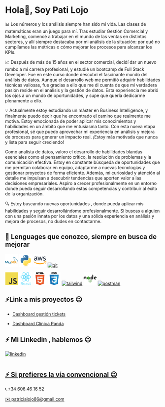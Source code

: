 <h1>Hola👋, Soy Pati Lojo </h1>
<p>📊 Los números y los análisis siempre han sido mi vida. Las clases de matemáticas eran un juego para mí. Tras estudiar Gestión Comercial y Marketing, comencé a trabajar en el mundo de las ventas en distintos sectores, y allí siempre destacaba por mi análisis de la situación: por qué no cumplíamos las métricas o cómo mejorar los procesos para alcanzar los KPIs.

📈 Después de más de 15 años en el sector comercial, decidí dar un nuevo rumbo a mi carrera profesional, y estudié un bootcamp de Full Stack Developer. Fue en este curso donde descubrí el fascinante mundo del análisis de datos. Aunque el desarrollo web me permitió adquirir habilidades técnicas valiosas, fue gracias a ello que me di cuenta de que mi verdadera pasión reside en el análisis y la gestión de datos. Esta experiencia me abrió los ojos a un mundo de oportunidades, y supe que quería dedicarme plenamente a ello.

💡 Actualmente estoy estudiando un máster en Business Intelligence, y finalmente puedo decir que he encontrado el camino que realmente me motiva. Estoy emocionada de poder aplicar mis conocimientos y habilidades en un ámbito que me entusiasma tanto. Con esta nueva etapa profesional, sé que puedo aprovechar mi experiencia en análisis y mejora de procesos para generar un impacto real. ¡Estoy más motivada que nunca y lista para seguir creciendo!

<p>Como analista de datos, valoro el desarrollo de habilidades blandas esenciales como el pensamiento crítico, la resolución de problemas y la comunicación efectiva. Estoy en constante búsqueda de oportunidades que me permitan colaborar en equipo, adaptarme a nuevas tecnologías y gestionar proyectos de forma eficiente. Además, mi curiosidad y atención al detalle me impulsan a descubrir tendencias que aporten valor a las decisiones empresariales. Aspiro a crecer profesionalmente en un entorno donde pueda seguir desarrollando estas competencias y contribuir al éxito de la organización.</p>

🔍 Estoy buscando nuevas oportunidades , donde pueda aplicar mis habilidades y seguir desarrollándome profesionalmente. Si buscas a alguien con una pasión innata por los datos y una sólida experiencia en análisis y mejora de procesos, no dudes en contactarme.</p>
<h2>🚀 Lenguages que conozco, siempre en busca de mejorar</h2>
<a target="_blank" href="https://raw.githubusercontent.com/devicons/devicon/master/icons/mysql/mysql-original-wordmark.svg" style="display: inline-block;"><img src="https://raw.githubusercontent.com/devicons/devicon/master/icons/mysql/mysql-original-wordmark.svg" alt="mysql" width="42" height="42" /></a>
<a target="_blank" href="https://raw.githubusercontent.com/devicons/devicon/master/icons/python/python-original.svg" style="display: inline-block;"><img src="https://raw.githubusercontent.com/devicons/devicon/master/icons/python/python-original.svg" alt="python" width="42" height="42" /></a>
<a target="_blank" href="https://raw.githubusercontent.com/devicons/devicon/master/icons/amazonwebservices/amazonwebservices-original-wordmark.svg" style="display: inline-block;"><img src="https://raw.githubusercontent.com/devicons/devicon/master/icons/amazonwebservices/amazonwebservices-original-wordmark.svg" alt="aws" width="42" height="42" /></a>
<a target="_blank" href="https://www.vectorlogo.zone/logos/git-scm/git-scm-icon.svg" style="display: inline-block;"><img src="https://www.vectorlogo.zone/logos/git-scm/git-scm-icon.svg" alt="git" width="42" height="42" /></a></p>
<p><a target="_blank" href="https://raw.githubusercontent.com/devicons/devicon/master/icons/javascript/javascript-original.svg" style="display: inline-block;"><img src="https://raw.githubusercontent.com/devicons/devicon/master/icons/javascript/javascript-original.svg" alt="javascript" width="42" height="42" /></a>
<a target="_blank" href="https://raw.githubusercontent.com/devicons/devicon/master/icons/react/react-original-wordmark.svg" style="display: inline-block;"><img src="https://raw.githubusercontent.com/devicons/devicon/master/icons/react/react-original-wordmark.svg" alt="react" width="42" height="42" /></a>
<a target="_blank" href="https://raw.githubusercontent.com/devicons/devicon/master/icons/html5/html5-original-wordmark.svg" style="display: inline-block;"><img src="https://raw.githubusercontent.com/devicons/devicon/master/icons/html5/html5-original-wordmark.svg" alt="html5" width="42" height="42" /></a>
<a target="_blank" href="https://raw.githubusercontent.com/devicons/devicon/master/icons/css3/css3-original-wordmark.svg" style="display: inline-block;"><img src="https://raw.githubusercontent.com/devicons/devicon/master/icons/css3/css3-original-wordmark.svg" alt="css3" width="42" height="42" /></a>
<a target="_blank" href="https://www.vectorlogo.zone/logos/tailwindcss/tailwindcss-icon.svg" style="display: inline-block;"><img src="https://www.vectorlogo.zone/logos/tailwindcss/tailwindcss-icon.svg" alt="tailwind" width="42" height="42" /></a>
<a target="_blank" href="https://raw.githubusercontent.com/devicons/devicon/master/icons/nodejs/nodejs-original-wordmark.svg" style="display: inline-block;"><img src="https://raw.githubusercontent.com/devicons/devicon/master/icons/nodejs/nodejs-original-wordmark.svg" alt="nodejs" width="42" height="42" /></a>
<a target="_blank" href="https://www.vectorlogo.zone/logos/getpostman/getpostman-icon.svg" style="display: inline-block;"><img src="https://www.vectorlogo.zone/logos/getpostman/getpostman-icon.svg" alt="postman" width="42" height="42" /></a>

<h2>⚡️Link a mis proyectos 😉 </h2>
<ul>
  <li>
    <p><a href="https://github.com/patilojo/Dashboard_gestion_tickets/">Dashboard gestión tickets</a></p>
  </li>
  <li>
    <a href="https://github.com/patilojo/Dashboard-Clinica-Panda/">Dashboard Clínica Panda</a>
  </li>
</ul>



<h2>⚡️ Mi Linkedin , hablemos 😉 </h2>
<p><a target="_blank" href="https://www.linkedin.com/in/https://www.linkedin.com/in/patricialojozubeldia/" style="display: inline-block;"><img src="https://img.shields.io/badge/linkedin-logo?style=for-the-badge&logo=linkedin&logoColor=white&color=#0a77b6" alt="linkedin" /></p>

<h2>⚡️ Si prefieres la vía convencional 😉 </h2> <p>📞 +34 606 46 16 52</p> <p>✉️ patricialojo86@gmail.com</p>


